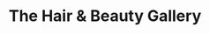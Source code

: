 ---
title: "The Hair & Beauty Gallery"
url: /bridgwater/the-hair-und-beauty-gallery/
shop: Friseur
---